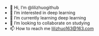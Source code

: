 - 👋 Hi, I’m @lilizhuogithub
- 👀 I’m interested in deep learning
- 🌱 I’m currently learning deep learning
- 💞️ I’m looking to collaborate on studying 
- 📫 How to reach me lilizhuo163@163.com

<!---
lilizhuogithub/lilizhuogithub is a ✨ special ✨ repository because its `README.md` (this file) appears on your GitHub profile.
You can click the Preview link to take a look at your changes.
--->

